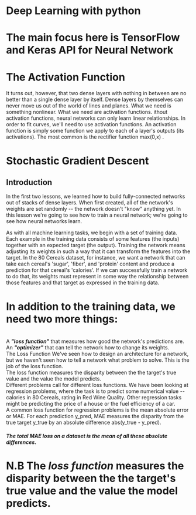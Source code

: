 # Deep Learning with python
# The main focus here is TensorFlow and Keras API for Neural Network
# The Activation Function
It turns out, however, that two dense layers with nothing in between are no better than a single dense layer by itself. 
Dense layers by themselves can never move us out of the world of lines and planes. 
What we need is something nonlinear. What we need are activation functions.
ithout activation functions, neural networks can only learn linear relationships. 
In order to fit curves, we'll need to use activation functions.
An activation function is simply some function we apply to each of a layer's outputs (its activations). 
The most common is the rectifier function  max(0,x) .
<br>
# Stochastic Gradient Descent
## Introduction
In the first two lessons, we learned how to build fully-connected networks out of stacks of dense layers. When first created, all of the network's weights are set randomly -- the network doesn't "know" anything yet. In this lesson we're going to see how to train a neural network; we're going to see how neural networks learn.

As with all machine learning tasks, we begin with a set of training data. Each example in the training data consists of some features (the inputs) together with an expected target (the output). Training the network means adjusting its weights in such a way that it can transform the features into the target. In the 80 Cereals dataset, for instance, we want a network that can take each cereal's 'sugar', 'fiber', and 'protein' content and produce a prediction for that cereal's 'calories'. If we can successfully train a network to do that, its weights must represent in some way the relationship between those features and that target as expressed in the training data.
<br>
<h1>In addition to the training data, we need two more things:</h1>
<br>
A <strong><em>"loss function"</em></strong> that measures how good the network's predictions are.<br>
An <strong><em>"optimizer"</em></strong> that can tell the network how to change its weights.<br>
The Loss Function
We've seen how to design an architecture for a network, but we haven't seen how to tell a network what problem to solve. This is the job of the loss function.
<br>
The loss function measures the disparity between the the target's true value and the value the model predicts.
<br>
Different problems call for different loss functions. We have been looking at regression problems, where the task is to predict some numerical value -- calories in 80 Cereals, rating in Red Wine Quality. Other regression tasks might be predicting the price of a house or the fuel efficiency of a car.
<br>
A common loss function for regression problems is the mean absolute error or MAE. For each prediction y_pred, MAE measures the disparity from the true target y_true by an absolute difference abs(y_true - y_pred).

##### The total MAE loss on a dataset is the mean of all these absolute differences.
# N.B The <em>loss function</em> measures the disparity between the the target's true value and the value the model predicts.